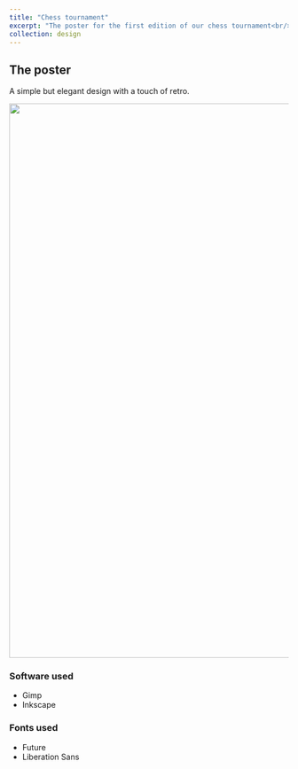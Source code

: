 ```yaml
---
title: "Chess tournament"
excerpt: "The poster for the first edition of our chess tournament<br/><img src='/images/chess_tournament/chess_poster.png' width=600>"
collection: design
---
```


## The poster

A simple but elegant design with a touch of retro.

<img src='/images/finsession/chess_poster.png' width=1000>


### Software used
- Gimp
- Inkscape

### Fonts used 
- Future
- Liberation Sans 

